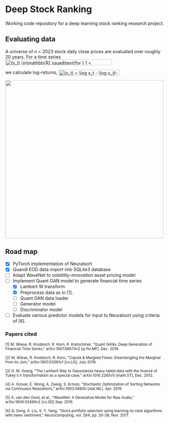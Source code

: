 # Deep Stock Ranking

Working code repository for a deep learning stock ranking research project.

## Evaluating data

A universe of n = 2023 stock daily close prices are evaluated over roughly 20 years. For a time series
<img src="http://www.sciweavers.org/tex2img.php?eq=%28s_t%29%20%5Cin%5Cmathbb%7BR%7D%2C%5Cquad%5Ctext%7Bfor%20%7D%201%20%3C%20t%5Cin%5Cmathbb%7BZ%7D%2C&bc=White&fc=Black&im=png&fs=12&ff=arev&edit=0" align="center" border="0" alt="(s_t) \in\mathbb{R},\quad\text{for } 1 < t\in\mathbb{Z}," width="337" height="18" />

we calculate log-returns,
<img src="http://www.sciweavers.org/tex2img.php?eq=%28x_t%29%20%3D%20%5Clog%20x_t%20-%20%5Clog%20x_%7Bt-1%7D.&bc=White&fc=Black&im=png&fs=12&ff=arev&edit=0" align="center" border="0" alt="(x_t) = \log x_t - \log x_{t-1}." width="192" height="19" />

<img src="https://raw.githubusercontent.com/jmnel/neuralsort/master/figures/figure1-1.png" align="center" width="500" height="500" />

## Road map

- [x] PyTorch implementation of Neuralsort
- [x] Quandl EOD data import into SQLite3 database
- [ ] Adapt WaveNet to *volatility-innovation* asset pricing model 
- [ ] Implement Quant GAN model to generate financial time series
  - [x] Lambert W transform
  - [x] Preprocess data as in [1].
  - [ ] Quant GAN data loader
  - [ ] Generator model
  - [ ] Discriminator model
- [ ] Evaluate various predictor models for input to Neuralsort using criteria of [6].

### Papers cited

<sup>[1] M. Wiese, R. Knobloch, R. Korn, P. Kretschmer, "Quant GANs: Deep Generation of Financial Time Series," arXiv:1907.06673v2 [q-fin.MF], Dec. 2019.</sup>

<sup>[2] M. Wiese, R. Knobloch, R. Korn, "Copula & Marginal Flows: Disentangling the Marginal from its Join," arXiv:1907.03361v1 [cs.LG], July 2019.</sup>

<sup>[3] G. M. Goerg, "The Lambert Way to Gaussianize heavy tailed data with the inverse of Tukey's h transformation as a special case," arXiv:1010.2265v5 [math.ST], Dec. 2012.</sup>

<sup>[4] A. Grover, E. Wong, A. Zweig, S. Ermon, "Stochastic Optimization of Sorting Networks via Continuous Relaxations," arXiv:1903.08850 [stat.ML]. Apr. 2019</sup>

<sup>[5] A. van den  Oord, et al., "WaveNet: A Generative Model for Raw Audio," arXiv:1609.03499v2 [cs.SD] Sep. 2016.</sup>

<sup>[6] Q. Song, A. Liu, S. Y. Yang, "Stock portfolio selection using learning-to-rank algorithms with news sentiment," *Neurocomputing*, vol. 264, pp. 20-28, Nov. 2017.</sup>

